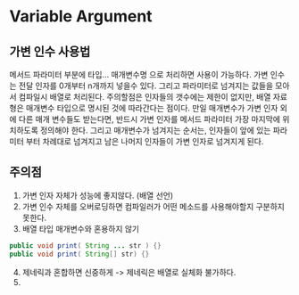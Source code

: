 # Variable Argument
## 가변 인수 사용법

메서드 파라미터 부분에 타입... 매개변수명 으로 처리하면 사용이 가능하다.
가변 인수는 전달 인자를 0개부터 n개까지 넣을수 있다. 그리고 파라미터로 넘겨지는 값들을 모아서 컴파일시 배열로 처리된다. 주의할점은 인자들의 갯수에는 제한이 없지만, 배열 자료형은 매개변수 타입으로 명시된 것에 따라간다는 점이다.
만일 매개변수가 가변 인자 외에 다른 매개 변수들도 받는다면, 반드시 가변 인자를 메서드 파라미터 가장 마지막에 위치하도록 정의해야 한다.
그리고 매개변수가 넘겨지는 순서는, 인자들이 앞에 있는 파라미터 부터 차례대로 넘겨지고 남은 나머지 인자들이 가변 인자로 넘겨지게 된다.


## 주의점
1. 가변 인자 자체가 성능에 좋지않다. (배열 선언)
2. 가변 인수 자체를 오버로딩하면 컴파일러가 어떤 메소드를 사용해야할지 구분하지 못한다. 
3. 배열 타입 매개변수와 혼용하지 않기 
```java
public void print( String ... str ) {}
public void print( String[] str) {}
```
4. 제네릭과 혼합하면 신중하게 -> 제네릭은 배열로 실체화 불가하다.
5. 